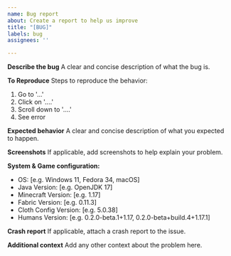 ```yaml
---
name: Bug report
about: Create a report to help us improve
title: "[BUG]"
labels: bug
assignees: ''

---
```


**Describe the bug**
A clear and concise description of what the bug is.

**To Reproduce**
Steps to reproduce the behavior:
1. Go to '...'
2. Click on '....'
3. Scroll down to '....'
4. See error

**Expected behavior**
A clear and concise description of what you expected to happen.

**Screenshots**
If applicable, add screenshots to help explain your problem.

**System & Game configuration:**
 - OS: [e.g. Windows 11, Fedora 34, macOS]
 - Java Version: [e.g. OpenJDK 17]
 - Minecraft Version: [e.g. 1.17]
 - Fabric Version: [e.g. 0.11.3]
 - Cloth Config Version: [e.g. 5.0.38]
 - Humans Version: [e.g. 0.2.0-beta.1+1.17, 0.2.0-beta+build.4+1.17.1]

**Crash report**
If applicable, attach a crash report to the issue.

**Additional context**
Add any other context about the problem here.
